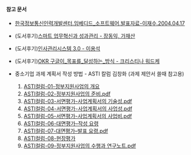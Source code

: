 #### 참고 문서

- [한국정보통신인력개발센터.임베디드_소프트웨어.발표자료-이재수.2004.04.17](한국정보통신인력개발센터.임베디드_소프트웨어.발표자료.2004.04.17.pdf)

- (도서후기)[스마트 업무혁신과 성과관리 - 장동익, 가재산](스마트%20업무혁신과%20성과관리-장동익%20가재산.pdf) 

- (도서후기)[인사관리시스템 3.0 - 이용석](인사관리시스템%203.0-이용석.pdf)

- (도서후기)[OKR 구글이_목표를_달성하는_방식 - 크리스티나 워드케](2020-01-16-OKR_구글이_목표를_달성하는_방식.pdf)

- 중소기업 과제 계획서 작성 방법 - ASTI 칼럼 김창화 (과제 제안서 쓸때 참고용)
  1. [ASTI컬럼-01-정부지원사업의 개요](ASTI컬럼-01-정부지원사업의%20개요.pdf)
  2. [ASTI컬럼-02-정부지원사업의 준비.pdf](ASTI컬럼-02-정부지원사업의%20준비.pdf)
  3. [ASTI컬럼-03-서면평가-사업계획서의 기술성.pdf](ASTI컬럼-03-서면평가-사업계획서의%20기술성.pdf)
  4. [ASTI컬럼-04-서면평가-사업계획서의 사업성.pdf](ASTI컬럼-04-서면평가-사업계획서의%20사업성%20.pdf)
  5. [ASTI컬럼-05-서면평가-사업계획서의 사업비.pdf](ASTI컬럼-05-서면평가-사업계획서의%20사업비.pdf)
  6. [ASTI컬럼-06-대면평가–작성 요령](ASTI컬럼-06-대면평가–작성%20요령.pdf)
  7. [ASTI컬럼-07-대면평가–발표 요령.pdf](ASTI컬럼-07-대면평가–발표%20요령.pdf)
  8. [ASTI컬럼-08-현장평가](ASTI컬럼-08-현장평가.pdf)
  9. [ASTI컬럼-09-정부지원사업의 수행과 연구노트.pdf](ASTI컬럼-09-정부지원사업의%20수행과%20연구노트.pdf)
